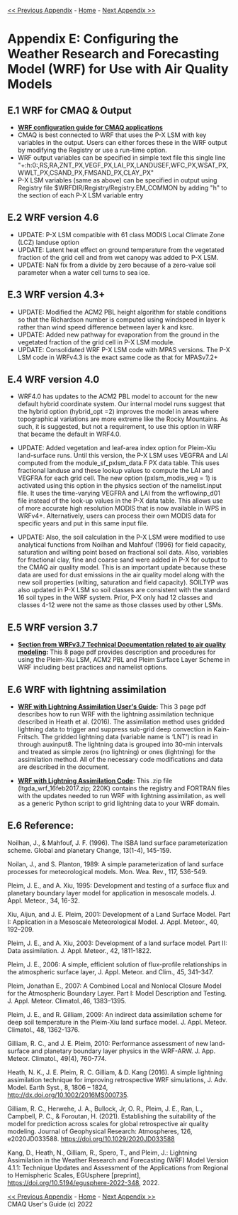 <!-- BEGIN COMMENT -->

[<< Previous Appendix](CMAQ_UG_appendixD_parallel_implementation.md) - [Home](../README.md) - [Next Appendix >>](CMAQ_UG_appendixF_elmo_output.md)

<!-- END COMMENT -->

# Appendix E: Configuring the Weather Research and Forecasting Model (WRF) for Use with Air Quality Models 

## E.1 WRF for CMAQ & Output

* **[WRF configuration guide for CMAQ applications](../PDF/PX-ACM-WRFV4.6-MPAS.pdf)**
* CMAQ is best connected to WRF that uses the P-X LSM with key variables in the output. Users can either forces these in the WRF output by modifying the Registry or use a run-time option.
* WRF output variables can be specified in simple text file this single line "+:h:0:,RS,RA,ZNT_PX,VEGF_PX,LAI_PX,LANDUSEF,WFC_PX,WSAT_PX,WWLT_PX,CSAND_PX,FMSAND_PX,CLAY_PX"
* P-X LSM variables (same as above) can be specified in output using Registry file $WRFDIR/Registry/Registry.EM_COMMON by adding "h" to the <IO> section of each P-X LSM variable entry 


## E.2 WRF version 4.6

* UPDATE: P-X LSM compatible with 61 class MODIS Local Climate Zone (LCZ) landuse option
* UPDATE: Latent heat effect on ground temperature from the vegetated fraction of the grid cell and from wet canopy was added to P-X LSM.
* UPDATE: NaN fix from a divide by zero because of a zero-value soil parameter when a water cell turns to sea ice.

## E.3 WRF version 4.3+

* UPDATE: Modified the ACM2 PBL height algorithm for stable conditions so that the Richardson number is computed using windspeed
in layer k rather than wind speed difference between layer k and ksrc.
* UPDATE: Added new pathway for evaporation from the ground in the vegetated fraction of the grid cell in P-X LSM module.
* UPDATE: Consolidated WRF P-X LSM code with MPAS versions. The P-X LSM code in WRFv4.3 is the exact same code as that for MPASv7.2+


## E.4 WRF version 4.0

* WRF4.0 has updates to the ACM2 PBL model to account for the new default hybrid coordinate system. Our internal model runs suggest that the hybrid option (hybrid_opt =2) improves the model in areas where topographical variations are more extreme like the Rocky Mountains. As such, it is suggested, but not a requirement, to use this option in WRF that became the default in WRF4.0.

* UPDATE: Added vegetation and leaf-area index option for Pleim-Xiu land-surface runs. Until this version, the P-X LSM uses VEGFRA and LAI computed from the module_sf_pxlsm_data.F PX data table. This uses fractional landuse and these lookup values to compute the LAI and VEGFRA for each grid cell. The new option (pxlsm_modis_veg = 1) is activated using this option in the physics section of the namelist.input file. It uses the time-varying VEGFRA and LAI from the wrflowinp_d01 file instead of the look-up values in the P-X data table. This allows use of more accurate high resolution MODIS that is now available in WPS in WRFv4+. Alternatively, users can process their own MODIS data for specific years and put in this same input file.
* UPDATE: Also, the soil calculation in the P-X LSM were modified to use analytical functions from Noilhan and Mahfouf (1996) for field capacity, saturation and wilting point based on fractional soil data. Also, variables for fractional clay, fine and coarse sand were added in P-X for output to the CMAQ air quality model. This is an important update because these data are used for dust emissions in the air quality model along with the new soil properties (wilting, saturation and field capacity). SOILTYP was also updated in P-X LSM so soil classes are consistent with the standard 16 soil types in the WRF system. Prior, P-X only had 12 classes and classes 4-12 were not the same as those classes used by other LSMs.


## E.5 WRF version 3.7 
* **[Section from WRFv3.7 Technical Documentation related to air quality modeling](http://www2.mmm.ucar.edu/wrf/users/docs/PX-ACM.pdf):** This 8 page pdf provides description and procedures for using the Pleim-Xiu LSM, ACM2 PBL and Pleim Surface Layer Scheme in WRF including best practices and namelist options.

## E.6 WRF with lightning assimilation 
* **[WRF with Lightning Assimilation User's Guide](https://wcms.epa.gov/sites/production/files/2017-02/documents/wrf_with_ltga_userguide.pdf):** This 3 page pdf describes how to run WRF with the lightning assimilation technique described in Heath et al. (2016). 
The assimilation method uses gridded lightning data to trigger and suppress sub-grid deep convection in Kain-Fritsch. 
The gridded lightning data (variable name is ‘LNT’) is read in through auxinput8. The lightning data is grouped into 
30-min intervals and treated as simple zeros (no lightning) or ones (lightning) for the assimilation method. 
All of the necessary code modifications and data are described in the document.

* **[WRF with Lightning Assimilation Code](https://wcms.epa.gov/sites/production/files/2017-02/ltgda_wrf_16feb2017.zip):** This .zip file (ltgda_wrf_16feb2017.zip; 220K) contains the registry and FORTRAN files with the updates needed to run WRF with lightning assimilation, as well as a generic Python script to grid lightning data to your WRF domain.

## E.6 Reference:

Noilhan, J., & Mahfouf, J. F. (1996). The ISBA land surface parameterization scheme. Global and planetary Change, 13(1-4), 145-159.

Noilan, J., and S. Planton, 1989: A simple parameterization of land surface processes for meteorological models. Mon. Wea. Rev., 117, 536-549.

Pleim, J. E., and A. Xiu, 1995: Development and testing of a surface flux and planetary boundary layer model for application in mesoscale models. J. Appl. Meteor., 34, 16-32.

Xiu, Aijun, and J. E. Pleim, 2001: Development of a Land Surface Model. Part I: Application in a Mesoscale Meteorological Model. J. Appl. Meteor., 40, 192–209. 

Pleim, J. E., and A. Xiu, 2003: Development of a land surface model. Part II: Data assimilation. J. Appl. Meteor., 42, 1811-1822.

Pleim, J. E., 2006: A simple, efficient solution of flux-profile relationships in the atmospheric surface layer, J. Appl. Meteor. and Clim., 45, 341–347.

Pleim, Jonathan E., 2007: A Combined Local and Nonlocal Closure Model for the Atmospheric Boundary Layer. Part I: Model Description and Testing. J. Appl. Meteor. Climatol.,46, 1383–1395.

Pleim, J. E., and R. Gilliam, 2009: An indirect data assimilation scheme for deep soil temperature in the Pleim-Xiu land surface model. J. Appl. Meteor. Climatol., 48, 1362-1376.

Gilliam, R. C., and J. E. Pleim, 2010: Performance assessment of new land-surface and planetary boundary layer physics in the WRF-ARW. J. App. Meteor. Climatol., 49(4), 760-774.

Heath, N. K., J. E. Pleim, R. C. Gilliam, & D. Kang (2016). A simple lightning assimilation technique for improving retrospective WRF simulations, J. Adv. Model. Earth Syst., 8, 1806 – 1824, http://dx.doi.org/10.1002/2016MS000735.

Gilliam, R. C., Herwehe, J. A., Bullock, Jr, O. R., Pleim, J. E., Ran, L., Campbell, P. C., & Foroutan, H. (2021). Establishing the suitability of the model for prediction across scales for global retrospective air quality modeling. Journal of Geophysical Research: Atmospheres, 126, e2020JD033588. https://doi.org/10.1029/2020JD033588

Kang, D., Heath, N., Gilliam, R., Spero, T., and Pleim, J.: Lightning Assimilation in the Weather Research and Forecasting (WRF) Model Version 4.1.1: Technique Updates and Assessment of the Applications from Regional to Hemispheric Scales, EGUsphere [preprint], https://doi.org/10.5194/egusphere-2022-348, 2022.





<!-- BEGIN COMMENT -->

[<< Previous Appendix](CMAQ_UG_appendixD_parallel_implementation.md) - [Home](../README.md) - [Next Appendix >>](CMAQ_UG_appendixF_elmo_output.md) <br>
CMAQ User's Guide (c) 2022<br>
<!-- END COMMENT -->
